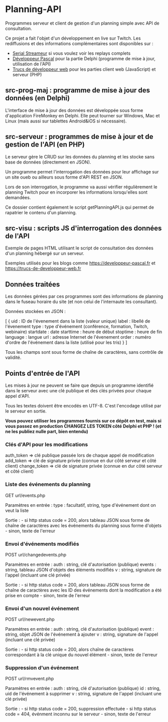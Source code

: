 # Planning-API

Programmes serveur et client de gestion d'un planning simple avec API de consultation.

Ce projet a fait l'objet d'un développement en live sur Twitch. Les rediffusions et des informations complémentaires sont disponibles sur :

* [Serial Streameur](https://serialstreameur.fr/planning-api.html) si vous voulez voir les replays complets
* [Développeur Pascal](https://developpeur-pascal.fr/planning-api.html) pour la partie Delphi (programme de mise à jour, utilisation de l'API)
* [Trucs de développeur web](https://trucs-de-developpeur-web.fr/planning-api.html) pour les parties client web (JavaScript) et serveur (PHP)

## src-prog-maj : programme de mise à jour des données (en Delphi)

L'interface de mise à jour des données est développée sous forme d'application FireMonkey en Delphi. Elle peut tourner sur Windows, Mac et Linux (mais aussi sur tablettes Android&iOS si nécessaire).

## src-serveur : programmes de mise à jour et de gestion de l'API (en PHP)

Le serveur gère le CRUD sur les données du planning et les stocke sans base de données (directement en JSON).

Un programme permet l'interrogation des données pour leur affichage sur un site oueb ou ailleurs sous forme d'API REST en JSON.

Lors de son interrogation, le programme va aussi vérifier régulièrement le planning Twitch pour en incorporer les informations lorsqu'elles sont demandées.

Ce dossier contient également le script getPlanningAPI.js qui permet de rapatrier le contenu d'un planning.

## src-visu : scripts JS d'interrogation des données de l'API

Exemple de pages HTML utilisant le script de consultation des données d'un planning hébergé sur un serveur.

Exemples utilisés pour les blogs comme https://developpeur-pascal.fr et https://trucs-de-developpeur-web.fr

## Données traitées

Les données gérées par ces programmes sont des informations de planning dans le fuseau horaire du site (et non celui de l'internaute les consultant).

Données stockées en JSON :

[
	{
		uid : ID de l'évenement dans la liste (valeur unique)
		label : libellé de l'évenement
		type : type d'événement (conférence, formation, Twitch, webinaire)
		startdate : date
		starttime : heure de début
		stoptime : heure de fin
		language : langue
		url : adresse Internet de l'évenement
		order : numéro d'ordre de l'événement dans la liste (utilisé pour les tris)
	}
]

Tous les champs sont sous forme de chaîne de caractères, sans contrôle de validité.

## Points d'entrée de l'API

Les mises à jour ne peuvent se faire que depuis un programme identifié dans le serveur avec une clé publique et des clés privées pour chaque appel d'API.

Tous les textes doivent être encodés en UTF-8. C'est l'encodage utilisé par le serveur en sortie.

**Vous pouvez utiliser les programmes fournis sur ce dépôt en test, mais si vous passez en production CHANGEZ LES TOKEN côté Delphi et PHP ! (et ne les publiez nulle part, bien entendu)**

### Clés d'API pour les modifications

auth_token => clé publique passée lors de chaque appel de modification
add_token => clé de signature privée (connue en dur côté serveur et côté client)
change_token => clé de signature privée (connue en dur côté serveur et côté client)

### Liste des événements du planning

GET url/events.php

Paramètres en entrée :
	type : facultatif, string, type d'événement dont on veut la liste
	
Sortie : 
	- si http status code = 200, alors tableau JSON sous forme de chaîne de caractères avec les événements du planning sous forme d'objets
	- sinon, texte de l'erreur

### Envoi d'événements modifiés

POST url/changedevents.php

Paramètres en entrée :
	auth : string, clé d'autorisation (publique)
	events : string, tableau JSON d'objets des éléments modifiés
	v : string, signature de l'appel (incluant une clé privée)
	
Sortie : 
	- si http status code = 200, alors tableau JSON sous forme de chaîne de caractères avec les ID des événements dont la modification a été prise en compte
	- sinon, texte de l'erreur

### Envoi d'un nouvel événement

POST url/newevent.php

Paramètres en entrée :
	auth : string, clé d'autorisation (publique)
	event : string, objet JSON de l'événement à ajouter
	v : string, signature de l'appel (incluant une clé privée)
	
Sortie : 
	- si http status code = 200, alors chaîne de caractères correspondant à la clé unique du nouvel élément
	- sinon, texte de l'erreur

### Suppression d'un événement

POST url/rmvevent.php

Paramètres en entrée :
	auth : string, clé d'autorisation (publique)
	id : string, uid de l'événement à supprimer
	v : string, signature de l'appel (incluant une clé privée)
	
Sortie : 
	- si http status code = 200, suppression effectuée
	- si http status code = 404, événment inconnu sur le serveur
	- sinon, texte de l'erreur

